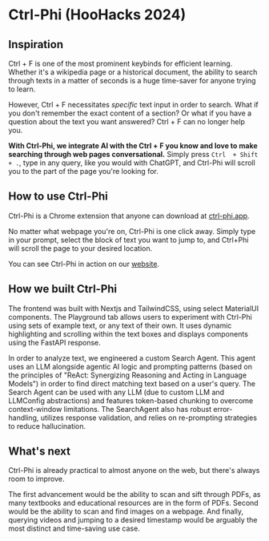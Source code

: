 # Ctrl-Phi (HooHacks 2024)

## Inspiration

Ctrl + F is one of the most prominent keybinds for efficient learning. Whether it's a wikipedia page or a historical document, the ability to search through texts in a matter of seconds is a huge time-saver for anyone trying to learn.

However, Ctrl + F necessitates <i>specific</i> text input in order to search. What if you don't remember the exact content of a section? Or what if you have a question about the text you want answered? Ctrl + F can no longer help you.

<b>With Ctrl-Phi, we integrate AI with the Ctrl + F you know and love to make searching through web pages conversational.</b> Simply press `Ctrl  + Shift + .`, type in any query, like you would with ChatGPT, and Ctrl-Phi will scroll you to the part of the page you're looking for.

## How to use Ctrl-Phi

Ctrl-Phi is a Chrome extension that anyone can download at [ctrl-phi.app](https://ctrl-phi.app).

No matter what webpage you're on, Ctrl-Phi is one click away. Simply type in your prompt, select the block of text you want to jump to, and Ctrl+Phi will scroll the page to your desired location.

You can see Ctrl-Phi in action on our [website](https://ctrl-phi.app).

## How we built Ctrl-Phi

The frontend was built with Nextjs and TailwindCSS, using select MaterialUI components. The Playground tab allows users to experiment with Ctrl-Phi using sets of example text, or any text of their own. It uses dynamic highlighting and scrolling within the text boxes and displays components using the FastAPI response.

In order to analyze text, we engineered a custom Search Agent. This agent uses an LLM alongside agentic AI logic and prompting patterns (based on the principles of "ReAct: Synergizing Reasoning and Acting in Language Models") in order to find direct matching text based on a user's query. The Search Agent can be used with any LLM (due to custom LLM and LLMConfig abstractions) and features token-based chunking to overcome context-window limitations. The SearchAgent also has robust error-handling, utilizes response validation, and relies on re-prompting strategies to reduce hallucination.

## What's next
Ctrl-Phi is already practical to almost anyone on the web, but there's always room to improve.

The first advancement would be the ability to scan and sift through PDFs, as many textbooks and educational resources are in the form of PDFs. Second would be the ability to scan and find images on a webpage. And finally, querying videos and jumping to a desired timestamp would be arguably the most distinct and time-saving use case.
